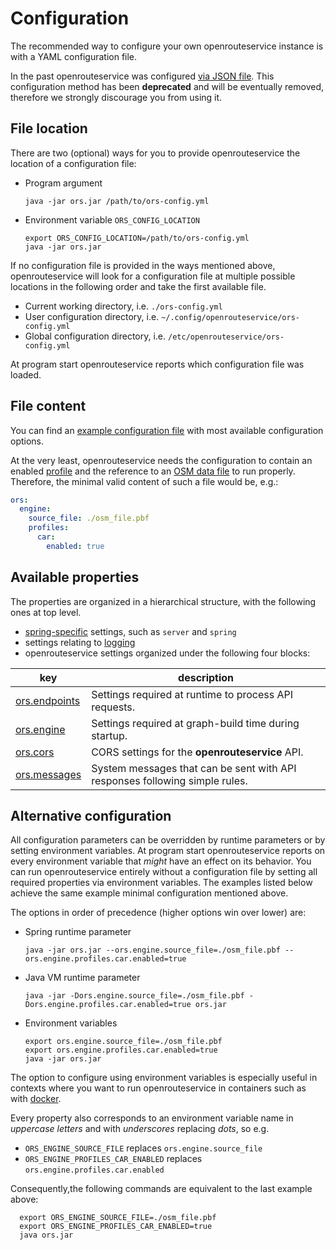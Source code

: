 # Configuration

The recommended way to configure your own openrouteservice instance is with a YAML configuration file. 

In the past openrouteservice was configured [via JSON file](./json). This configuration method has been **deprecated** and will be eventually removed, therefore we strongly discourage you from using it.

## File location

There are two (optional) ways for you to provide openrouteservice the location of a configuration file:
- Program argument
  ```shell 
  java -jar ors.jar /path/to/ors-config.yml
  ```
- Environment variable `ORS_CONFIG_LOCATION`
  ```shell 
  export ORS_CONFIG_LOCATION=/path/to/ors-config.yml
  java -jar ors.jar
  ```
  
If no configuration file is provided in the ways mentioned above, openrouteservice will look for a configuration file
at multiple possible locations in the following order and take the first available file.
- Current working directory, i.e. `./ors-config.yml`
- User configuration directory, i.e. `~/.config/openrouteservice/ors-config.yml`
- Global configuration directory, i.e. `/etc/openrouteservice/ors-config.yml`

At program start openrouteservice reports which configuration file was loaded.

## File content

You can find an [example configuration file](https://github.com/GIScience/openrouteservice/blob/main/ors-config.yml) with most available configuration options.

At the very least, openrouteservice needs the configuration to contain an enabled [profile](profiles) and the
reference to an [OSM data file](../data) to run properly. Therefore, the minimal valid content of such a file
would be, e.g.:

```yaml
ors:
  engine:
    source_file: ./osm_file.pbf
    profiles: 
      car: 
        enabled: true
```

## Available properties

The properties are organized in a hierarchical structure, with the following ones at top level.

- [spring-specific](./spring) settings, such as `server` and `spring`
- settings relating to [logging](./logging)
- openrouteservice settings organized under the following four blocks:

| key                                     | description                                                                 |
|-----------------------------------------|-----------------------------------------------------------------------------|
| [ors.endpoints](./endpoints-and-limits) | Settings required at runtime to process API requests.                       |
| [ors.engine](./engine)                  | Settings required at graph-build time during startup.                       |
| [ors.cors](./cors)                      | CORS settings for the **openrouteservice** API.                             |
| [ors.messages](./messages)              | System messages that can be sent with API responses following simple rules. |

## Alternative configuration 

All configuration parameters can be overridden by runtime parameters or by setting environment variables. At program start openrouteservice reports on every environment variable that *might* have an effect on its behavior. You can run openrouteservice entirely without a configuration file by setting all required properties via environment variables. The examples listed below achieve the same example minimal configuration mentioned above.

The options in order of precedence (higher options win over lower) are: 
- Spring runtime parameter
  ```shell 
  java -jar ors.jar --ors.engine.source_file=./osm_file.pbf --ors.engine.profiles.car.enabled=true
  ```
- Java VM runtime parameter
  ```shell 
  java -jar -Dors.engine.source_file=./osm_file.pbf -Dors.engine.profiles.car.enabled=true ors.jar 
  ```
- Environment variables
  ```shell 
  export ors.engine.source_file=./osm_file.pbf 
  export ors.engine.profiles.car.enabled=true
  java -jar ors.jar 
  ```
  
The option to configure using environment variables is especially useful in contexts where you want to run openrouteservice in containers such as with [docker](../installation/running-with-docker). 

Every property also corresponds to an environment variable name in *uppercase letters* and with *underscores* replacing *dots*, so e.g.
- `ORS_ENGINE_SOURCE_FILE` replaces `ors.engine.source_file`
- `ORS_ENGINE_PROFILES_CAR_ENABLED` replaces `ors.engine.profiles.car.enabled`

Consequently,the following commands are equivalent to the last example above:
```shell
  export ORS_ENGINE_SOURCE_FILE=./osm_file.pbf
  export ORS_ENGINE_PROFILES_CAR_ENABLED=true
  java ors.jar
```

